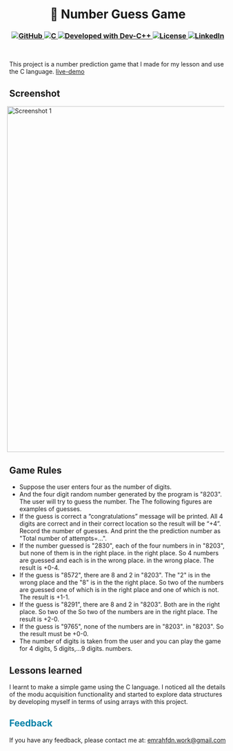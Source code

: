 <h1 align="center">
<br>
💯 Number Guess Game
</h1>

<h3 align="center">
  <a class="header-badge" target="_blank" href="https://github.com/EmrahFidan">
    <img alt="GitHub" src="https://img.shields.io/badge/GitHub-white.svg?logo=github&style=social"/>
  </a>
  <a href="https://img.shields.io/badge/Language-C-darkblue.svg" target="_blank">
  <img alt="C" src="https://img.shields.io/badge/Language-C-darkblue.svg"/>
</a>
<a href="https://www.bloodshed.net/devcpp.html" target="_blank">
  <img alt="Developed with Dev-C++" src="https://img.shields.io/badge/Developed%20with-Dev--C%2B%2B-darkred"/>
</a>
  <a class="header-badge" target="_blank" href="https://github.com/EmrahFidan/number-guess-game/blob/main/LICENSE">
    <img alt="License" src="https://img.shields.io/github/license/PritamSarbajna/tourism-website?color=darkgreen"/>
  </a>
  <a class="header-badge" target="_blank" href="https://www.linkedin.com/in/emrah-fidann/" >
    <img alt="LinkedIn" src="https://img.shields.io/badge/LinkedIn-blue.svg?logo=linkedin&style=social"/>
  </a>
</h3>
<br>


This project is a number prediction game that I made for my lesson and use the C language.
[live-demo](https://drive.google.com/file/d/1ZULi8rFfI8qc5UMyEsI6UFlrqrdIZXio/view?usp=sharing)  


<h2 > Screenshot </h2>

<div style="display: flex; justify-content: center;">
    <img src="https://github.com/EmrahFidan/educationApp/assets/114583209/93c74a8c-27e5-43a8-bb46-b558b75edc2f" alt="Screenshot 1" width="800" style="margin-right: 10px;" />
</div>


<h2 > Game Rules</h2>

- Suppose the user enters four as the number of digits. 
- And the four digit random number generated by the program is "8203". The user will try to guess the number. The
The following figures are examples of guesses.
- If the guess is correct a “congratulations”
message will be printed.
All 4 digits are correct and in their correct
location so the result will be “+4”.
Record the number of guesses. And print the
the prediction number as "Total number of
attempts=...".
- If the number guessed is "2830", each of the four numbers in
in "8203", but none of them is in the right place.
in the right place.
So 4 numbers are guessed and each is in the wrong place.
in the wrong place.
The result is +0-4.
- If the guess is "8572", there are 8 and 2 in "8203".
The "2" is in the wrong place and the "8" is in the
the right place. So two of the numbers are guessed
one of which is in the right place and one of which
is not.
The result is +1-1.
- If the guess is "8291", there are 8 and 2 in "8203".
Both are in the right place. So two of the
So two of the numbers are in the right place.
The result is +2-0.
- If the guess is "9765", none of the numbers are in "8203".
in "8203".
So the result must be +0-0.
- The number of digits is taken from the user and you can play the game for 4 digits, 5 digits,...9 digits.
numbers.


<h2 > Lessons learned </h2>

I learnt to make a simple game using the C language. I noticed all the details of the modu acquisition functionality and started to explore data structures by developing myself in terms of using arrays with this project.


<h2 style="color: #0081a7;"> Feedback </h2>


If you have any feedback, please contact me at: emrahfdn.work@gmail.com

  
